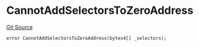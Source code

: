 # CannotAddSelectorsToZeroAddress
[Git Source](https://github.com/thrackle-io/tron/blob/eb8a3e1cf83581100fd90ef911919e537c2c55cb/src/client/token/handler/diamond/HandlerDiamondLib.sol)


```solidity
error CannotAddSelectorsToZeroAddress(bytes4[] _selectors);
```

